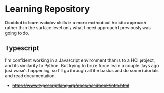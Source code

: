 # Learning Repository
Decided to learn webdev skills in a more methodical holistic approach rather than the surface level only what I need approach I previously was going to do. 

## Typescript
I'm confident working in a Javascript environment thanks to a HCI project, and its similarity to Python. But trying to brute force learn a couple days ago just wasn't happening, so I'll go through all the basics and do some tutorials and read documentation.
- ~~https://www.typescriptlang.org/docs/handbook/intro.html~~



